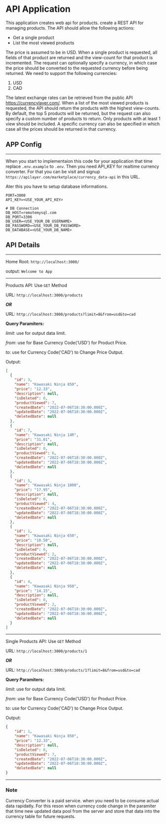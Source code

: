 # API Application

This application creates web api for products. create a REST API for managing products. The API should allow the
following actions:

* Get a single product
* List the most viewed products

The price is assumed to be in USD. When a single product is requested, all fields of that product are returned and the view-count for
that product is incremented. The request can optionally specify a currency, in which case the
price should be converted to the requested currency before being returned. We need to support
the following currencies:

1. USD
2. CAD

The latest exchange rates can be retrieved from the public API <https://currencylayer.com/>.
When a list of the most viewed products is requested, the API should return the products with
the highest view-counts. By default, the top 5 products will be returned, but the request can also
specify a custom number of products to return. Only products with at least 1 view should be
included. A specific currency can also be specified in which case all the prices should be
returned in that currency.

## APP Config

-----

When you start to implementaion this code for your application that time replace `.env.example` to `.env`. Then you need API_KEY for realtime currency converter. For that you can be visit and signup `https://apilayer.com/marketplace/currency_data-api` in this URL.

Ater this you have to setup database informations.

```env
PORT=3000
API_KEY=<USE_YOUR_API_KEY>

# DB Connection
DB_HOST=remotemysql.com
DB_PORT=3306
DB_USER=<USE_YOUR_DB_USERNAME>
DB_PASSWORD=<USE_YOUR_DB_PASSWORD>
DB_DATABASE=<USE_YOUR_DB_NAME>
```

## API Details

-----
Home Root: ``` http://localhost:3000/ ```

output: ``` Welcome to App ```

-----
Products API:  Use `GET` Method

URL: `http://localhost:3000/products`

***OR***

URL: `http://localhost:3000/products?limit=8&from=usd&to=cad`

**Query Paramiters:**

*limit*: use for output data limit.

*from*: use for Base Currency Code('USD') for Product Price.

*to*: use for Currency Code('CAD') to Change Price Output.

Output:

```json
[
  {
    "id": 3,
    "name": "Kawasaki Ninja 850",
    "price": "12.33",
    "description": null,
    "isDeleted": 0,
    "productViewed": 7,
    "createdDate": "2022-07-06T18:30:00.000Z",
    "updatedDate": "2022-07-06T18:30:00.000Z",
    "deletedDate": null
  },
  {
    "id": 7,
    "name": "Kawasaki Ninja 14R",
    "price": "31.01",
    "description": null,
    "isDeleted": 0,
    "productViewed": 6,
    "createdDate": "2022-07-06T18:30:00.000Z",
    "updatedDate": "2022-07-06T18:30:00.000Z",
    "deletedDate": null
  },
  {
    "id": 5,
    "name": "Kawasaki Ninja 1000",
    "price": "17.95",
    "description": null,
    "isDeleted": 0,
    "productViewed": 4,
    "createdDate": "2022-07-06T18:30:00.000Z",
    "updatedDate": "2022-07-06T18:30:00.000Z",
    "deletedDate": null
  },
  {
    "id": 1,
    "name": "Kawasaki Ninja 650",
    "price": "10.50",
    "description": null,
    "isDeleted": 0,
    "productViewed": 2,
    "createdDate": "2022-07-06T18:30:00.000Z",
    "updatedDate": "2022-07-06T18:30:00.000Z",
    "deletedDate": null
  },
  {
    "id": 4,
    "name": "Kawasaki Ninja 950",
    "price": "14.15",
    "description": null,
    "isDeleted": 0,
    "productViewed": 2,
    "createdDate": "2022-07-06T18:30:00.000Z",
    "updatedDate": "2022-07-06T18:30:00.000Z",
    "deletedDate": null
  }
]
```

-----
Single Products API:  Use `GET` Method

URL: `http://localhost:3000/products/1`

***OR***

URL: `http://localhost:3000/products/1?limit=8&from=usd&to=cad`

**Query Paramiters:**

*limit*: use for output data limit.

*from*: use for Base Currency Code('USD') for Product Price.

*to*: use for Currency Code('CAD') to Change Price Output.

Output:

```json
{
    "id": 1,
    "name": "Kawasaki Ninja 850",
    "price": "12.33",
    "description": null,
    "isDeleted": 0,
    "productViewed": 7,
    "createdDate": "2022-07-06T18:30:00.000Z",
    "updatedDate": "2022-07-06T18:30:00.000Z",
    "deletedDate": null
}
```

-----

### Note

Currency Converter is a paid service. when you need to be consume actual data rapidatly. For this reson when currency code change in the paramiter that time new updated data pool from the server and store that data into the currency table for future requests.
